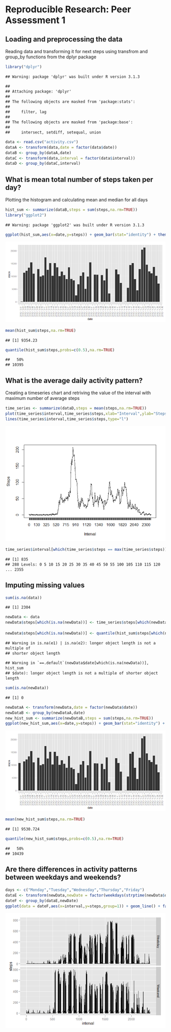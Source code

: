 # Reproducible Research: Peer Assessment 1


## Loading and preprocessing the data
Reading data and transforming it for next steps using transfrom and group_by functions from the dplyr package

```r
library("dplyr")
```

```
## Warning: package 'dplyr' was built under R version 3.1.3
```

```
## 
## Attaching package: 'dplyr'
## 
## The following objects are masked from 'package:stats':
## 
##     filter, lag
## 
## The following objects are masked from 'package:base':
## 
##     intersect, setdiff, setequal, union
```

```r
data <- read.csv("activity.csv")
dataA <- transform(data,date = factor(data$date))
dataB <- group_by(dataA,date)
dataC <- transform(data,interval = factor(data$interval))
dataD <- group_by(dataC,interval)
```


## What is mean total number of steps taken per day?
Plotting the histogram and calculating mean and median for all days

```r
hist_sum <- summarize(dataB,steps = sum(steps,na.rm=TRUE))
library("ggplot2")
```

```
## Warning: package 'ggplot2' was built under R version 3.1.3
```

```r
ggplot(hist_sum,aes(x=date,y=steps)) + geom_bar(stat="identity") + theme(axis.text.x = element_text(angle = 90, hjust = 1))
```

![](PA1_template_files/figure-html/ggplot-1.png) 

```r
mean(hist_sum$steps,na.rm=TRUE)
```

```
## [1] 9354.23
```

```r
quantile(hist_sum$steps,probs=c(0.5),na.rm=TRUE)
```

```
##   50% 
## 10395
```
## What is the average daily activity pattern?
Creating a timeseries chart and retriving the value of the interval with maximum number of average steps

```r
time_series <- summarize(dataD,steps = mean(steps,na.rm=TRUE))
plot(time_series$interval,time_series$steps,xlab="Interval",ylab="Steps")
lines(time_series$interval,time_series$steps,type="l")
```

![](PA1_template_files/figure-html/unnamed-chunk-2-1.png) 

```r
time_series$interval[which(time_series$steps == max(time_series$steps))]
```

```
## [1] 835
## 288 Levels: 0 5 10 15 20 25 30 35 40 45 50 55 100 105 110 115 120 ... 2355
```

## Imputing missing values

```r
sum(is.na(data))
```

```
## [1] 2304
```

```r
newData <- data
newData$steps[which(is.na(newData))] <- time_series$steps[which(newData$interval[which(is.na(newData))]==time_series$interval)]

newData$steps[which(is.na(newData))] <- quantile(hist_sum$steps[which(newData$date[which(is.na(newData))]==hist_sum$date)],probs=c(0.5),na.rm=TRUE)
```

```
## Warning in is.na(e1) | is.na(e2): longer object length is not a multiple of
## shorter object length
```

```
## Warning in `==.default`(newData$date[which(is.na(newData))], hist_sum
## $date): longer object length is not a multiple of shorter object length
```

```r
sum(is.na(newData))
```

```
## [1] 0
```

```r
newDataA <- transform(newData,date = factor(newData$date))
newDataB <- group_by(newDataA,date)
new_hist_sum <- summarize(newDataB,steps = sum(steps,na.rm=TRUE))
ggplot(new_hist_sum,aes(x=date,y=steps)) + geom_bar(stat="identity") + theme(axis.text.x = element_text(angle = 90, hjust = 1))
```

![](PA1_template_files/figure-html/unnamed-chunk-3-1.png) 

```r
mean(new_hist_sum$steps,na.rm=TRUE)
```

```
## [1] 9530.724
```

```r
quantile(new_hist_sum$steps,probs=c(0.5),na.rm=TRUE)
```

```
##   50% 
## 10439
```

## Are there differences in activity patterns between weekdays and weekends?

```r
days <- c("Monday","Tuesday","Wednesday","Thursday","Friday")
dataE <- transform(newData,newDate = factor(weekdays(strptime(newData$date,"%Y-%m-%d")) %in% days,labels=c("Weekday","Weekend")))
dateF <- group_by(dataE,newDate)
ggplot(data = dateF,aes(x=interval,y=steps,group=1)) + geom_line() + facet_grid(newDate~.)
```

![](PA1_template_files/figure-html/unnamed-chunk-4-1.png) 
